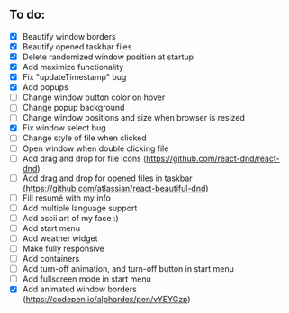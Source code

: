 ## To do:

- [X] Beautify window borders
- [X] Beautify opened taskbar files
- [X] Delete randomized window position at startup
- [X] Add maximize functionality
- [X] Fix "updateTimestamp" bug
- [X] Add popups
- [ ] Change window button color on hover
- [ ] Change popup background
- [ ] Change window positions and size when browser is resized
- [X] Fix window select bug
- [ ] Change style of file when clicked
- [ ] Open window when double clicking file
- [ ] Add drag and drop for file icons (https://github.com/react-dnd/react-dnd)
- [ ] Add drag and drop for opened files in taskbar (https://github.com/atlassian/react-beautiful-dnd)
- [ ] Fill resumé with my info
- [ ] Add multiple language support
- [ ] Add ascii art of my face :)
- [ ] Add start menu
- [ ] Add weather widget
- [ ] Make fully responsive
- [ ] Add containers
- [ ] Add turn-off animation, and turn-off button in start menu
- [ ] Add fullscreen mode in start menu
- [X] Add animated window borders (https://codepen.io/alphardex/pen/vYEYGzp)